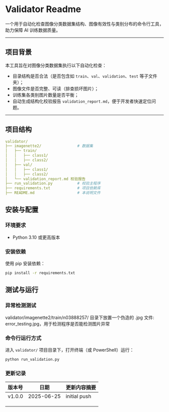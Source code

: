 # Validator Readme

一个用于自动化检查图像分类数据集结构、图像有效性与类别分布的命令行工具，助力保障 AI 训练数据质量。

---

## 项目背景

本工具旨在对图像分类数据集执行以下自动化检查：

- 目录结构是否合法（是否包含如 `train`、`val`、`validation`、`test` 等子文件夹）；
-  图像文件是否完整、可读（排查损坏图片）；
- 训练集各类别图片数量是否平衡；
-  自动生成结构化校验报告 `validation_report.md`，便于开发者快速定位问题。

---

## 项目结构

```yaml
validator/
├── imagenette2/                # 数据集
│   ├── train/
│   │   ├── class1/
│   │   ├── class2/
│   ├── val/
│   │   ├── class1/
│   │   ├── class2/
│   └── validation_report.md 校验报告
├── run_validation.py           # 校验主程序
├── requirements.txt            # 项目依赖库
├── README.md                   # 本说明文件
```

## 安装与配置

###  环境要求

- Python 3.10 或更高版本

### 安装依赖

使用 pip 安装依赖：

```bash
pip install -r requirements.txt
```

## 测试与运行

### 异常检测测试

validator/imagenette2/train/n03888257/ 目录下放置一个伪造的 .jpg 文件: error_testing.jpg，用于检测程序是否能检测图片异常

### 命令行运行方式

进入 `validator/` 项目目录下，打开终端（或 PowerShell）运行：

```bash
python run_validation.py
```

### 更新记录

| 版本号 | 日期       | 更新内容摘要 |
| :----- | ---------- | ------------ |
| v1.0.0 | 2025-06-25 | initial push |
|        |            |              |
|        |            |              |
|        |            |              |

